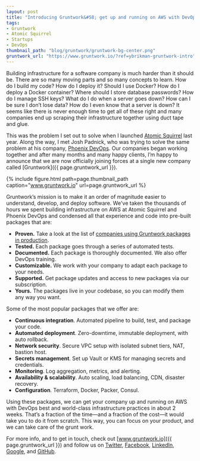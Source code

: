 ```yaml
---
layout: post
title: "Introducing Gruntwork&#58; get up and running on AWS with DevOps best practices and world-class infrastructure in about 2 weeks"
tags:
- Gruntwork
- Atomic Squirrel
- Startups
- DevOps
thumbnail_path: "blog/gruntwork/gruntwork-bg-center.png"
gruntwork_url: "https://www.gruntwork.io/?ref=ybrikman-gruntwork-intro"
---
```


Building infrastructure for a software company is much harder than it should be. There are so many moving parts and so
many concepts to learn. How do I build my code? How do I deploy it? Should I use Docker? How do I deploy a Docker
container? Where should I store database passwords? How do I manage SSH keys? What do I do when a server goes down?
How can I be sure I don’t lose data? How do I even know that a server is down? It seems like there is never enough time
to get all of these right and many companies end up scraping their infrastructure together using duct tape and glue.

This was the problem I set out to solve when I launched [Atomic
Squirrel](https://www.atomic-squirrel.net/?ref=ybrikman-gruntwork-announce) last year. Along the way, I met Josh
Padnick, who was trying to solve the same problem at his company, [Phoenix DevOps](http://www.phoenixdevops.com). Our
companies began working together and after many months and many happy clients, I’m happy to announce that we are now
officially joining forces at a single new company called [Gruntwork]({{ page.gruntwork_url }}).

{% include figure.html path=page.thumbnail_path caption="www.gruntwork.io" url=page.gruntwork_url %}

Gruntwork’s mission is to make it an order of magnitude easier to understand, develop, and deploy software. We've taken
the thousands of hours we spent building infrastructure on AWS at Atomic Squirrel and Phoenix DevOps and condensed all
that experience and code into pre-built packages that are:

* **Proven.** Take a look at the list of [companies using Gruntwork packages in production](https://www.gruntwork.io/?ref=ybrikman-gruntwork-intro#our-clients).
* **Tested.** Each package goes through a series of automated tests.
* **Documented.** Each package is thoroughly documented. We also offer DevOps training.
* **Customizable.** We work with your company to adapt each package to your needs.
* **Supported.** Get package updates and access to new packages via our subscription.
* **Yours.** The packages live in your codebase, so you can modify them any way you want.

Some of the most popular packages that we offer are:

* **Continuous integration**. Automated pipeline to build, test, and package your code.
* **Automated deployment**. Zero-downtime, immutable deployment, with auto rollback.
* **Network security**. Secure VPC setup with isolated subnet tiers, NAT, bastion host.
* **Secrets management**. Set up Vault or KMS for managing secrets and credentials.
* **Monitoring**. Log aggregation, metrics, and alerting.
* **Availability & scalability**. Auto scaling, load balancing, CDN, disaster recovery.
* **Configuration**. Terraform, Docker, Packer, Consul.

Using these packages, we can get your company up and running on AWS with DevOps best and world-class infrastructure
practices in about 2 weeks. That’s a fraction of the time—and a fraction of the cost—it would take you to do it from
scratch. This way, you can focus on your product, and we can take care of the grunt work.

For more info, and to get in touch, check out [www.gruntwork.io]({{ page.gruntwork_url }}) and follow us on
[Twitter](https://twitter.com/gruntwork_io), [Facebook](https://www.facebook.com/gruntworkio),
[LinkedIn](https://www.linkedin.com/company/gruntwork), [Google](https://plus.google.com/110908043390336994091), and
[GitHub](https://github.com/gruntwork-io/).
